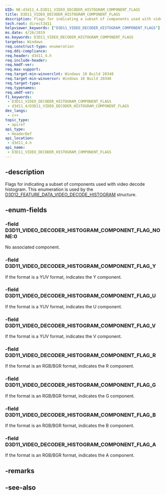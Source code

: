 ```yaml
---
UID: NE:d3d11_4.D3D11_VIDEO_DECODER_HISTOGRAM_COMPONENT_FLAGS
title: D3D11_VIDEO_DECODER_HISTOGRAM_COMPONENT_FLAGS
description: Flags for indicating a subset of components used with video decode histogram. (D3D11_VIDEO_DECODER_HISTOGRAM_COMPONENT_FLAGS)
tech.root: direct3d11
helpviewer_keywords: ["D3D11_VIDEO_DECODER_HISTOGRAM_COMPONENT_FLAGS"]
ms.date: 4/26/2019
ms.keywords: D3D11_VIDEO_DECODER_HISTOGRAM_COMPONENT_FLAGS
targetos: Windows
req.construct-type: enumeration
req.ddi-compliance: 
req.header: d3d11_4.h
req.include-header: 
req.kmdf-ver: 
req.max-support: 
req.target-min-winverclnt: Windows 10 Build 20348
req.target-min-winversvr: Windows 10 Build 20348
req.target-type: 
req.typenames: 
req.umdf-ver: 
f1_keywords:
 - D3D11_VIDEO_DECODER_HISTOGRAM_COMPONENT_FLAGS
 - d3d11_4/D3D11_VIDEO_DECODER_HISTOGRAM_COMPONENT_FLAGS
dev_langs:
 - c++
topic_type:
 - apiref
api_type:
 - HeaderDef
api_location:
 - d3d11_4.h
api_name:
 - D3D11_VIDEO_DECODER_HISTOGRAM_COMPONENT_FLAGS
---
```


## -description

Flags for indicating a subset of components used with video decode histogram. This enumeration is used by the [D3D12_FEATURE_DATA_VIDEO_DECODE_HISTOGRAM](../d3d12video/ns-d3d12video-d3d12_feature_data_video_decode_histogram.md) structure.

## -enum-fields

### -field D3D11_VIDEO_DECODER_HISTOGRAM_COMPONENT_FLAG_NONE:0

No associated component.

### -field D3D11_VIDEO_DECODER_HISTOGRAM_COMPONENT_FLAG_Y

If the format is a YUV format, indicates the Y component.

### -field D3D11_VIDEO_DECODER_HISTOGRAM_COMPONENT_FLAG_U

If the format is a YUV format, indicates the U component.

### -field D3D11_VIDEO_DECODER_HISTOGRAM_COMPONENT_FLAG_V

If the format is a YUV format, indicates the V component.

### -field D3D11_VIDEO_DECODER_HISTOGRAM_COMPONENT_FLAG_R

If the format is an RGB/BGR format, indicates the R component.

### -field D3D11_VIDEO_DECODER_HISTOGRAM_COMPONENT_FLAG_G

If the format is an RGB/BGR format, indicates the G component.

### -field D3D11_VIDEO_DECODER_HISTOGRAM_COMPONENT_FLAG_B

If the format is an RGB/BGR format, indicates the B component.

### -field D3D11_VIDEO_DECODER_HISTOGRAM_COMPONENT_FLAG_A

If the format is an RGB/BGR format, indicates the A component.

## -remarks

## -see-also
